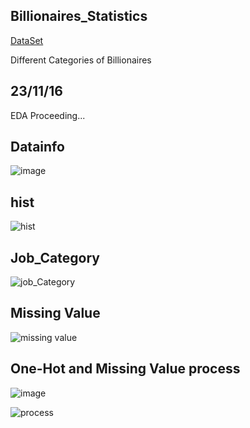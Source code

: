 ## Billionaires_Statistics
[DataSet](https://www.kaggle.com/datasets/nelgiriyewithana/billionaires-statistics-dataset)

Different Categories of Billionaires

## 23/11/16
EDA Proceeding... 
## Datainfo
![image](https://github.com/deeptudy/kaggle-billionaires_statistics/assets/103613730/3ff2dca1-ef75-437d-81ca-1d12a9c2e401)

## hist
![hist](https://github.com/deeptudy/kaggle-billionaires_statistics/assets/103613730/4fba261e-fa72-4c7e-a9c9-5fca26a58948)

## Job_Category
![job_Category](https://github.com/deeptudy/kaggle-billionaires_statistics/assets/103613730/70787953-8b39-4093-968b-68fe319b8160)

## Missing Value
![missing value](https://github.com/deeptudy/kaggle-billionaires_statistics/assets/103613730/b80d38d8-f5fe-462d-a82b-cac1a9892983)


## One-Hot and Missing Value process
![image](https://github.com/deeptudy/kaggle-billionaires_statistics/assets/103613730/45dc7d0d-f27d-41e9-afbe-9bc6349b963e)


![process](https://github.com/deeptudy/kaggle-billionaires_statistics/assets/103613730/793878d5-2684-4058-babb-b67c6be6a26d)
